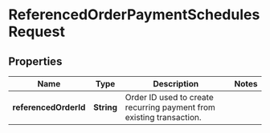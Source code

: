 

# ReferencedOrderPaymentSchedulesRequest

## Properties

Name | Type | Description | Notes
------------ | ------------- | ------------- | -------------
**referencedOrderId** | **String** | Order ID used to create recurring payment from existing transaction. | 



